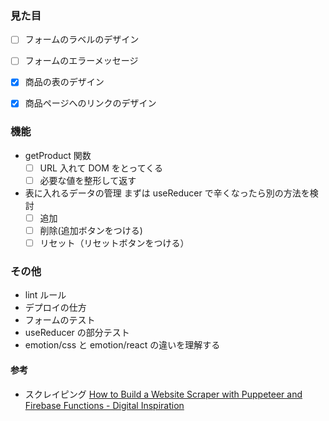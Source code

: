 ### 見た目

- [ ] フォームのラベルのデザイン
- [ ] フォームのエラーメッセージ
- [x] 商品の表のデザイン

- [x] 商品ページへのリンクのデザイン

### 機能

- getProduct 関数
  - [ ] URL 入れて DOM をとってくる
  - [ ] 必要な値を整形して返す
- 表に入れるデータの管理 まずは useReducer で辛くなったら別の方法を検討
  - [ ] 追加
  - [ ] 削除(追加ボタンをつける)
  - [ ] リセット（リセットボタンをつける）

### その他

- lint ルール
- デプロイの仕方
- フォームのテスト
- useReducer の部分テスト
- emotion/css と emotion/react の違いを理解する

#### 参考

- スクレイピング
  [How to Build a Website Scraper with Puppeteer and Firebase Functions - Digital Inspiration](https://www.labnol.org/puppeteer-firebase-scraping-220430)
